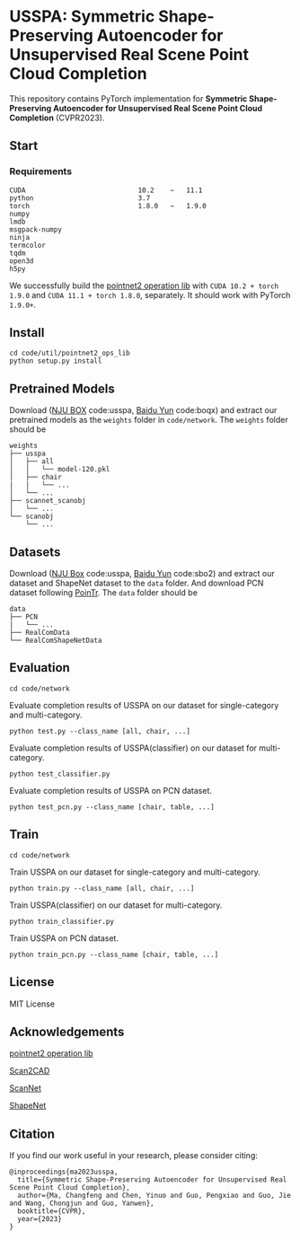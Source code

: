 # USSPA: Symmetric Shape-Preserving Autoencoder for Unsupervised Real Scene Point Cloud Completion

This repository contains PyTorch implementation for **Symmetric Shape-Preserving Autoencoder for Unsupervised Real Scene Point Cloud Completion** (CVPR2023).


## Start
### Requirements

```
CUDA                            10.2    ~   11.1
python                          3.7
torch                           1.8.0   ~   1.9.0
numpy
lmdb
msgpack-numpy
ninja                              
termcolor
tqdm
open3d                           
h5py
```
We successfully build the [pointnet2 operation lib](https://github.com/erikwijmans/Pointnet2_PyTorch/tree/master/pointnet2_ops_lib) with `CUDA 10.2 + torch 1.9.0` and `CUDA 11.1 + torch 1.8.0`, separately. It should work with PyTorch `1.9.0+`.

## Install 
```
cd code/util/pointnet2_ops_lib
python setup.py install
```

## Pretrained Models
Download ([NJU BOX](https://box.nju.edu.cn/f/56de6132f1ac4621a56b/) code:usspa, [Baidu Yun](https://pan.baidu.com/s/1gWDewT5Pi00fQ5Sf3xriSg?pwd=boqx) code:boqx) and extract our pretrained models as the `weights` folder in `code/network`.
The `weights` folder should be 
```
weights
├── usspa
│   ├── all
│   │   └── model-120.pkl
│   ├── chair
|   |   └── ...
│   └── ...
├── scannet_scanobj
│   └── ...
└── scanobj
    └── ...
```

## Datasets
Download ([NJU Box](https://box.nju.edu.cn/d/4308d5e0f03e48ee9d5c/) code:usspa, [Baidu Yun](https://pan.baidu.com/s/1nFelWBu0V88cEsFeWoHmgQ?pwd=sbo2) code:sbo2) and extract our dataset and ShapeNet dataset to the `data` folder. And download PCN dataset following [PoinTr](https://github.com/yuxumin/PoinTr/blob/master/DATASET.md). The `data` folder should be
```
data
├── PCN
|   └── ...
├── RealComData
└── RealComShapeNetData
```

## Evaluation
```
cd code/network
```
Evaluate completion results of USSPA on our dataset for single-category and multi-category.
```
python test.py --class_name [all, chair, ...]
```
Evaluate completion results of USSPA(classifier) on our dataset for multi-category.
```
python test_classifier.py
```
Evaluate completion results of USSPA on PCN dataset.
```
python test_pcn.py --class_name [chair, table, ...]
```

## Train
```
cd code/network
```
Train USSPA on our dataset for single-category and multi-category.
```
python train.py --class_name [all, chair, ...]
```
Train USSPA(classifier) on our dataset for multi-category.
```
python train_classifier.py
```
Train USSPA on PCN dataset.
```
python train_pcn.py --class_name [chair, table, ...]
```

## License
MIT License

## Acknowledgements
[pointnet2 operation lib](https://github.com/erikwijmans/Pointnet2_PyTorch/tree/master/pointnet2_ops_lib)

[Scan2CAD](https://github.com/skanti/Scan2CAD)

[ScanNet](https://github.com/ScanNet/ScanNet)

[ShapeNet](https://shapenet.org/)

## Citation
If you find our work useful in your research, please consider citing:
```
@inproceedings{ma2023usspa,
  title={Symmetric Shape-Preserving Autoencoder for Unsupervised Real Scene Point Cloud Completion},
  author={Ma, Changfeng and Chen, Yinuo and Guo, Pengxiao and Guo, Jie and Wang, Chongjun and Guo, Yanwen},
  booktitle={CVPR},
  year={2023}
}
```